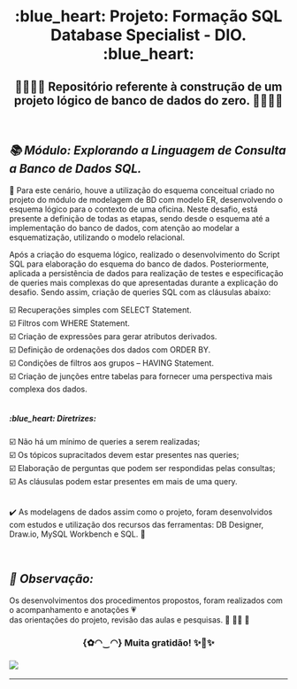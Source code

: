  <h1 align="center"> :blue_heart: Projeto: Formação SQL Database Specialist - DIO. :blue_heart:<br/>
 </h1>

<h2 align="center"> 💛👩‍💻🧡 Repositório referente à construção de um projeto lógico de banco de dados do zero.  🧡👩‍💻💛 </h2><br/>


***<h2> 📚 Módulo: Explorando a Linguagem de Consulta a Banco de Dados SQL. </h2>***

:blue_book: Para este cenário, houve a utilização do esquema conceitual criado no projeto do módulo de modelagem de BD com modelo ER, desenvolvendo o esquema lógico para o contexto de uma oficina. Neste desafio, está  presente a definição de todas as etapas, sendo desde o esquema até a implementação do banco de dados, com atenção ao modelar a esquematização, utilizando o modelo relacional.<br/>

Após a criação do esquema lógico, realizado o desenvolvimento do Script SQL para elaboração do esquema do banco de dados. Posteriormente, aplicada a persistência de dados para realização de testes e especificação de queries mais complexas do que apresentadas durante a explicação do desafio. Sendo assim, criação de queries SQL com as cláusulas abaixo:

:ballot_box_with_check: Recuperações simples com SELECT Statement.</br>
:ballot_box_with_check: Filtros com WHERE Statement. </br>
:ballot_box_with_check: Criação de expressões para gerar atributos derivados. </br>
:ballot_box_with_check: Definição de ordenações dos dados com ORDER BY. </br>
:ballot_box_with_check: Condições de filtros aos grupos – HAVING Statement. </br>
:ballot_box_with_check: Criação de junções entre tabelas para fornecer uma perspectiva mais complexa dos dados. </br></br>


<h5> :blue_heart: Diretrizes:  </h5> 

:ballot_box_with_check: Não há um mínimo de queries a serem realizadas;</br>
:ballot_box_with_check: Os tópicos supracitados devem estar presentes nas queries;</br>
:ballot_box_with_check: Elaboração de perguntas que podem ser respondidas pelas consultas;</br>
:ballot_box_with_check: As cláusulas podem estar presentes em mais de uma query. </br></br>


:heavy_check_mark: As modelagens de dados assim como o projeto, foram desenvolvidos com estudos e utilização dos recursos das ferramentas: DB Designer, Draw.io, MySQL Workbench e SQL. :blue_heart: 

<br/>***<h2> :pencil: Observação: </h2>***
Os desenvolvimentos dos procedimentos propostos, foram realizados com o acompanhamento e anotações 💗<br/>das orientações do projeto, revisão das aulas e pesquisas. 💛 👩‍💻 🧡
  
<h3 align="center"> {✿◠‿◠} Muita gratidão! ✨🤗✨<br/><h3>  

![](https://www.iperiusbackup.net/wp-content/uploads/2019/05/main_title.jpg)
___

